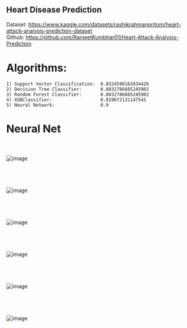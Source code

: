 ## Heart Disease Prediction

Dataset: https://www.kaggle.com/datasets/rashikrahmanpritom/heart-attack-analysis-prediction-dataset <br>
Github: https://github.com/RanjeetKumbhar01/Heart-Attack-Analysis-Prediction

# Algorithms:
    1) Support Vector Classification:  0.8524590163934426
    2) Decision Tree Classifier:       0.8032786885245902
    3) Random Forest Classifier:       0.8032786885245902
    4) XGBClassifier:                  0.819672131147541
    5) Neural Network:                 0.9
 
# Neural Net<br><br>
![image](https://user-images.githubusercontent.com/90677720/198217407-e9fcedfb-cdb5-4ec5-b035-230bac1748a9.png)<br><br><br><br><br>
![image](https://user-images.githubusercontent.com/90677720/198217497-5dff567b-3e0c-475f-bcc0-6a274a3bfc88.png)<br><br><br><br><br>
![image](https://user-images.githubusercontent.com/90677720/198216716-6d35d016-4c3f-48cf-bf34-837ea302e4db.png)<br><br><br><br><br>
![image](https://user-images.githubusercontent.com/90677720/198216831-af2fc642-88e5-4541-9696-567a200bb43f.png)<br><br><br><br><br>
![image](https://user-images.githubusercontent.com/90677720/198216909-da20eac3-fcac-45e9-bdc8-818693c78b3e.png)<br><br><br><br><br>
![image](https://user-images.githubusercontent.com/90677720/198216927-fc7926c2-cd00-473b-ac23-15282851c570.png)<br><br><br><br><br>

